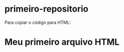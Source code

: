 # primeiro-repositorio

Para copiar o código para HTML:


<html>
<h1>Meu primeiro arquivo HTML</h1>
</html>
